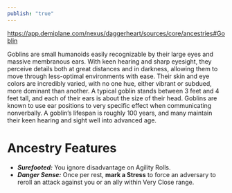 ```yaml
---
publish: "true"
---
```

https://app.demiplane.com/nexus/daggerheart/sources/core/ancestries#Goblin

Goblins are small humanoids easily recognizable by their large eyes and massive membranous ears. With keen hearing and sharp eyesight, they perceive details both at great distances and in darkness, allowing them to move through less-optimal environments with ease. Their skin and eye colors are incredibly varied, with no one hue, either vibrant or subdued, more dominant than another. A typical goblin stands between 3 feet and 4 feet tall, and each of their ears is about the size of their head. Goblins are known to use ear positions to very specific effect when communicating nonverbally. A goblin’s lifespan is roughly 100 years, and many maintain their keen hearing and sight well into advanced age.
# Ancestry Features
* ***Surefooted:*** You ignore disadvantage on Agility Rolls.
* ***Danger Sense:*** Once per rest, **mark a Stress** to force an adversary to reroll an attack against you or an ally within Very Close range.
